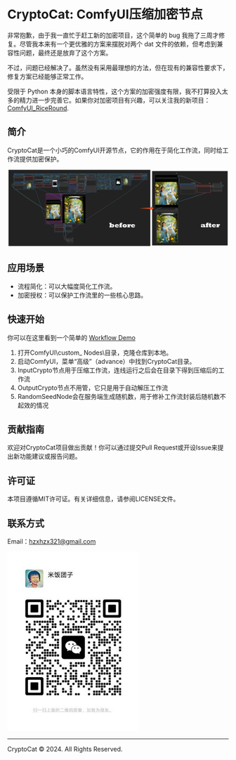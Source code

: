 
# CryptoCat: ComfyUI压缩加密节点

非常抱歉，由于我一直忙于赶工新的加密项目，这个简单的 bug 我拖了三周才修复。尽管我本来有一个更优雅的方案来摆脱对两个 dat 文件的依赖，但考虑到兼容性问题，最终还是放弃了这个方案。

不过，问题已经解决了。虽然没有采用最理想的方法，但在现有的兼容性要求下，修复方案已经能够正常工作。

受限于 Python 本身的脚本语言特性，这个方案的加密强度有限，我不打算投入太多的精力进一步完善它。如果你对加密项目有兴趣，可以关注我的新项目：[ComfyUI_RiceRound](https://github.com/RiceRound/ComfyUI_RiceRound).



## 简介
CryptoCat是一个小巧的ComfyUI开源节点，它的作用在于简化工作流，同时给工作流提供加密保护。

![image](docs/image1.png)

## 应用场景
- 流程简化：可以大幅度简化工作流。
- 加密授权：可以保护工作流里的一些核心思路。

## 快速开始
你可以在这里看到一个简单的 [Workflow Demo](demo/demo.json)

1. 打开ComfyUI\custom_ Nodes\目录，克隆仓库到本地。
2. 启动ComfyUI，菜单“高级”（advance）中找到CryptoCat目录。
3. InputCrypto节点用于压缩工作流，连线运行之后会在目录下得到压缩后的工作流
4. OutputCrypto节点不用管，它只是用于自动解压工作流
5. RandomSeedNode会在服务端生成随机数，用于修补工作流封装后随机数不起效的情况

  

## 贡献指南
欢迎对CryptoCat项目做出贡献！你可以通过提交Pull Request或开设Issue来提出新功能建议或报告问题。

## 许可证
本项目遵循MIT许可证。有关详细信息，请参阅LICENSE文件。

## 联系方式
Email：<hzxhzx321@gmail.com>

![image](docs/wechat.jpg)

---
CryptoCat © 2024. All Rights Reserved.
